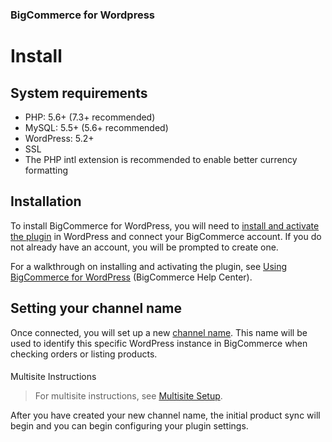 <div><h3 class="sub-docs-type" id="bigcommerce-for-wordpress">BigCommerce for Wordpress</h3>

# Install




## System requirements


* PHP: 5.6+ (7.3+ recommended)
* MySQL: 5.5+ (5.6+ recommended)
* WordPress: 5.2+
* SSL
* The PHP intl extension is recommended to enable better currency formatting

## Installation

To install BigCommerce for WordPress, you will need to [install and activate the plugin](https://wordpress.org/plugins/bigcommerce/) in WordPress and connect your BigCommerce account. If you do not already have an account, you will be prompted to create one.

For a walkthrough on installing and activating the plugin, see [Using BigCommerce for WordPress](https://support.bigcommerce.com/s/article/BigCommerce-for-WordPress#installation) (BigCommerce Help Center).

## Setting your channel name

Once connected, you will set up a new [channel name](https://support.bigcommerce.com/s/article/BigCommerce-for-WordPress#installation). This name will be used to identify this specific WordPress instance in BigCommerce when checking orders or listing products.

<!-- theme: info -->

> #### 
Multisite Instructions 
> For multisite instructions, see [Multisite Setup](/bigcommerce-for-wordpress/setup/multi-site).



After you have created your new channel name, the initial product sync will begin and you can begin configuring your plugin settings.
